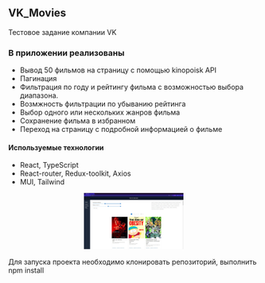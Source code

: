 ## VK_Movies
Тестовое задание компании VK

### В приложении реализованы
+ Вывод 50 фильмов на страницу с помощью kinopoisk API
+ Пагинация
+ Фильтрация по году и рейтингу фильма с возможностью выбора диапазона.
+ Возмжность фильтрации по убыванию рейтинга
+ Выбор одного или нескольких жанров фильма
+ Сохранение фильма в избранном
+ Переход на страницу с подробной информацией о фильме

#### Используемые технологии
+ React, TypeScript
+ React-router, Redux-toolkit, Axios
+ MUI, Tailwind 
<p align="center">
 <img width="200px" src="/src/assets/ScreenMovie.JPG" alt="qr"/>
</p>

Для запуска проекта необходимо клонировать репозиторий, выполнить npm install
